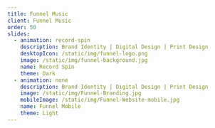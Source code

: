 ```yaml
---
title: Funnel Music
client: Funnel Music
order: 50
slides:
  - animation: record-spin
    description: Brand Identity | Digital Design | Print Design
    desktopIcon: /static/img/funnel-logo.png
    image: /static/img/funnel-background.jpg
    name: Record Spin
    theme: Dark
  - animation: none
    description: Brand Identity | Digital Design | Print Design
    image: /static/img/Funnel-Branding.jpg
    mobileImage: /static/img/Funnel-Website-mobile.jpg
    name: Funnel Mobile
    theme: Light
---
```


